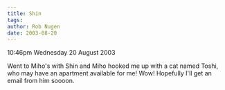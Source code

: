 ```yaml
---
title: Shin
tags: 
author: Rob Nugen
date: 2003-08-20
---
```


<p class=date>10:46pm Wednesday 20 August 2003</p>

<p>Went to Miho's with Shin and Miho hooked me up with a cat named
Toshi, who may have an apartment available for me!  Wow!  Hopefully
I'll get an email from him soooon.</p>

